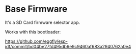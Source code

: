 # Base Firmware

It's a SD Card firmware selector app.

Works with this bootloader:

https://github.com/eggfly/esp-idf/commit/bd04be27fd495db6e9c9460af683a2940762a0e4

